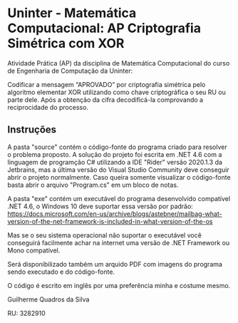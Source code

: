 # Uninter - Matemática Computacional: AP Criptografia Simétrica com XOR
Atividade Prática (AP) da disciplina de Matemática Computacional do curso de Engenharia de Computação da Uninter:

Codificar a mensagem “APROVADO” por criptografia simétrica pelo algoritmo elementar XOR utilizando como chave criptográfica o seu RU ou parte dele. Após a obtenção da cifra decodificá-la comprovando a reciprocidade do processo.

## Instruções
A pasta "source" contém o código-fonte do programa criado para resolver o problema proposto. A solução do projeto foi escrita em .NET 4.6 com a linguagem de programção C# utilizando a IDE "Rider" versão 2020.1.3 da Jetbrains, mas a última versão do Visual Studio Community deve conseguir abrir o projeto normalmente. Caso queira somente visualizar o código-fonte basta abrir o arquivo "Program.cs" em um bloco de notas. 

A pasta "exe" contém um executável do programa desenvolvido compatível .NET 4.6, o Windows 10 deve suportar essa versão por padrão: https://docs.microsoft.com/en-us/archive/blogs/astebner/mailbag-what-version-of-the-net-framework-is-included-in-what-version-of-the-os

Mas se o seu sistema operacional não suportar o executável você conseguirá facilmente achar na internet uma versão de .NET Framework ou Mono compatível. 

Será disponibilizado também um arquido PDF com imagens do programa sendo executado e do código-fonte.

O código é escrito em inglês por uma preferência minha e costume mesmo.

Guilherme Quadros da Silva

RU: 3282910
